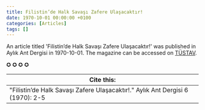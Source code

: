 ```yaml
---
title: Filistin’de Halk Savaşı Zafere Ulaşacaktır!
date: 1970-10-01 00:00:00 +0100
categories: [Articles]
tags: []
---
```


An article titled 'Filistin’de Halk Savaşı Zafere Ulaşacaktır!' was published in Aylık Ant Dergisi in 1970-10-01. The magazine can be accessed on [TÜSTAV](https://www.tustav.org/sureli-yayinlar-arsivi/ant-dergisi/).

✪ ✪ ✪ ✪



| Cite this:   |
|--------|
| "Filistin’de Halk Savaşı Zafere Ulaşacaktır!." Aylık Ant Dergisi 6 (1970): 2-5 

